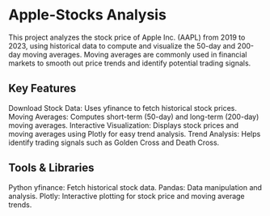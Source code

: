# Apple-Stocks Analysis
This project analyzes the stock price of Apple Inc. (AAPL) from 2019 to 2023, using historical data to compute and visualize the 50-day and 200-day moving averages. Moving averages are commonly used in financial markets to smooth out price trends and identify potential trading signals.

## Key Features
Download Stock Data: Uses yfinance to fetch historical stock prices.
Moving Averages: Computes short-term (50-day) and long-term (200-day) moving averages.
Interactive Visualization: Displays stock prices and moving averages using Plotly for easy trend analysis.
Trend Analysis: Helps identify trading signals such as Golden Cross and Death Cross.

## Tools & Libraries
Python
yfinance: Fetch historical stock data.
Pandas: Data manipulation and analysis.
Plotly: Interactive plotting for stock price and moving average trends.
